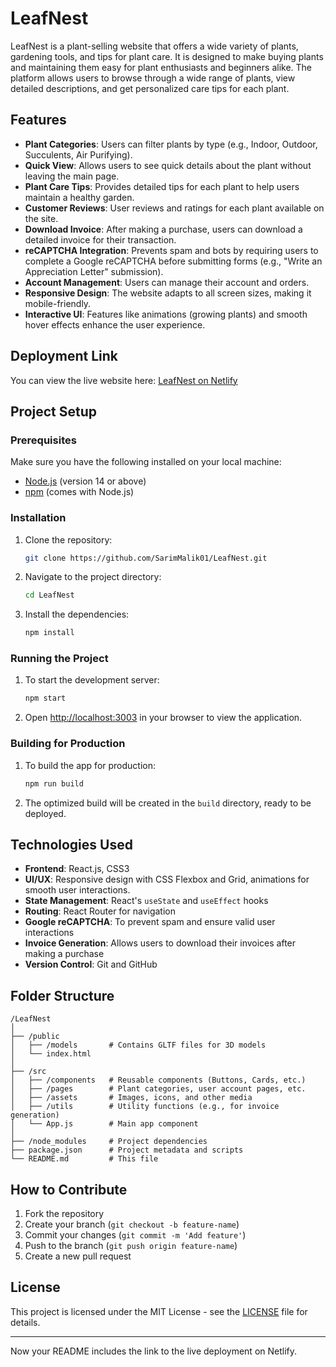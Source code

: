 
# LeafNest

LeafNest is a plant-selling website that offers a wide variety of plants, gardening tools, and tips for plant care. It is designed to make buying plants and maintaining them easy for plant enthusiasts and beginners alike. The platform allows users to browse through a wide range of plants, view detailed descriptions, and get personalized care tips for each plant.

## Features

- **Plant Categories**: Users can filter plants by type (e.g., Indoor, Outdoor, Succulents, Air Purifying).
- **Quick View**: Allows users to see quick details about the plant without leaving the main page.
- **Plant Care Tips**: Provides detailed tips for each plant to help users maintain a healthy garden.
- **Customer Reviews**: User reviews and ratings for each plant available on the site.
- **Download Invoice**: After making a purchase, users can download a detailed invoice for their transaction.
- **reCAPTCHA Integration**: Prevents spam and bots by requiring users to complete a Google reCAPTCHA before submitting forms (e.g., "Write an Appreciation Letter" submission).
- **Account Management**: Users can manage their account and orders.
- **Responsive Design**: The website adapts to all screen sizes, making it mobile-friendly.
- **Interactive UI**: Features like animations (growing plants) and smooth hover effects enhance the user experience.

## Deployment Link

You can view the live website here: [LeafNest on Netlify](https://67484d4756726c975bc0f2fe--incomparable-duckanoo-c271e1.netlify.app/Nest)

## Project Setup

### Prerequisites

Make sure you have the following installed on your local machine:
- [Node.js](https://nodejs.org/) (version 14 or above)
- [npm](https://www.npmjs.com/) (comes with Node.js)

### Installation

1. Clone the repository:
   ```bash
   git clone https://github.com/SarimMalik01/LeafNest.git
   ```

2. Navigate to the project directory:
   ```bash
   cd LeafNest
   ```

3. Install the dependencies:
   ```bash
   npm install
   ```

### Running the Project

1. To start the development server:
   ```bash
   npm start
   ```

2. Open [http://localhost:3003](http://localhost:3003) in your browser to view the application.

### Building for Production

1. To build the app for production:
   ```bash
   npm run build
   ```

2. The optimized build will be created in the `build` directory, ready to be deployed.

## Technologies Used

- **Frontend**: React.js, CSS3
- **UI/UX**: Responsive design with CSS Flexbox and Grid, animations for smooth user interactions.
- **State Management**: React's `useState` and `useEffect` hooks
- **Routing**: React Router for navigation
- **Google reCAPTCHA**: To prevent spam and ensure valid user interactions
- **Invoice Generation**: Allows users to download their invoices after making a purchase
- **Version Control**: Git and GitHub

## Folder Structure

```
/LeafNest
│
├── /public
│   ├── /models       # Contains GLTF files for 3D models
│   └── index.html
│
├── /src
│   ├── /components   # Reusable components (Buttons, Cards, etc.)
│   ├── /pages        # Plant categories, user account pages, etc.
│   ├── /assets       # Images, icons, and other media
│   ├── /utils        # Utility functions (e.g., for invoice generation)
│   └── App.js        # Main app component
│
├── /node_modules     # Project dependencies
├── package.json      # Project metadata and scripts
└── README.md         # This file
```

## How to Contribute

1. Fork the repository
2. Create your branch (`git checkout -b feature-name`)
3. Commit your changes (`git commit -m 'Add feature'`)
4. Push to the branch (`git push origin feature-name`)
5. Create a new pull request

## License

This project is licensed under the MIT License - see the [LICENSE](LICENSE) file for details.

---

Now your README includes the link to the live deployment on Netlify.